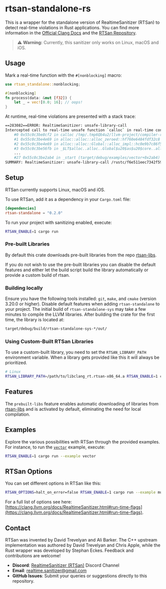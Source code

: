 # rtsan-standalone-rs

This is a wrapper for the standalone version of RealtimeSanitizer (RTSan) to detect real-time violations in Rust applications.
You can find more information in the [Official Clang Docs](https://clang.llvm.org/docs/RealtimeSanitizer.html)
and the [RTSan Repository](https://github.com/realtime-sanitizer/rtsan).

> ⚠️ **Warning:** Currently, this sanitizer only works on Linux, macOS and iOS.

## Usage

Mark a real-time function with the `#[nonblocking]` macro:

```rust
use rtsan_standalone::nonblocking;

#[nonblocking]
fn process(data: &mut [f32]) {
    let _ = vec![0.0; 16]; // oops!
}
```

At runtime, real-time violations are presented with a stack trace:

```bash
==283082==ERROR: RealtimeSanitizer: unsafe-library-call
Intercepted call to real-time unsafe function `calloc` in real-time context!
    #0 0x55c0c3be8cf2 in calloc /tmp/.tmp6Qb4u2/llvm-project/compiler-rt/lib/rtsan/rtsan_interceptors_posix.cpp:470:34
    #1 0x55c0c3be4e69 in alloc::alloc::alloc_zeroed::hf760e6484fdf32c8 /rustc/f6e511eec7342f59a25f7c0534f1dbea00d01b14/library/alloc/src/alloc.rs:170:14
    #2 0x55c0c3be4e69 in alloc::alloc::Global::alloc_impl::hc0e9b7c86f5cad5c /rustc/f6e511eec7342f59a25f7c0534f1dbea00d01b14/library/alloc/src/alloc.rs:181:43
    #3 0x55c0c3be56fb in _$LT$alloc..alloc..Global$u20$as$u20$core..alloc..Allocator$GT$::allocate_zeroed::h8f75ff921b519af6 /rustc/f6e511eec7342f59a25f7c0534f1dbea00d01b14/library/alloc/src/alloc.rs:246:9
    ...
    #27 0x55c0c3be2ab4 in _start (target/debug/examples/vector+0x2ab4) (BuildId: adb992a7e560cd00ef533c9333d3c033fb4a7c42)
SUMMARY: RealtimeSanitizer: unsafe-library-call /rustc/f6e511eec7342f59a25f7c0534f1dbea00d01b14/library/alloc/src/alloc.rs:170:14 in alloc::alloc::alloc_zeroed::hf760e6484fdf32c8
```

## Setup

RTSan currently supports Linux, macOS and iOS.

To use RTSan, add it as a dependency in your `Cargo.toml` file:

```toml
[dependencies]
rtsan-standalone = "0.2.0"
```

To run your project with sanitizing enabled, execute:

```sh
RTSAN_ENABLE=1 cargo run
```

### Pre-built Libraries

By default this crate downloads pre-built libraries from the repo [rtsan-libs](https://github.com/realtime-sanitizer/rtsan-libs).

If you do not wish to use the pre-built libraries you can disable the default features and either let the build script build the library automatically
or provide a custom build of rtsan.

### Building locally

Ensure you have the following tools installed: `git`, `make`, and `cmake` (version 3.20.0 or higher).
Disable default features when adding `rtsan-standalone` to your project.
The initial build of `rtsan-standalone-sys` may take a few minutes to compile the LLVM
libraries. After building the crate for the first time, the library is located at:

```sh
target/debug/build/rtsan-standalone-sys-*/out/
```

### Using Custom-Built RTSan Libraries

To use a custom-built library, you need to set the `RTSAN_LIBRARY_PATH` environment variable.
When a library gets provided like this it will always be prioritized.

```sh
# Linux
RTSAN_LIBRARY_PATH=/path/to/libclang_rt.rtsan-x86_64.a RTSAN_ENABLE=1 cargo run
```

## Features

The `prebuilt-libs` feature enables automatic downloading of libraries from [rtsan-libs](https://github.com/realtime-sanitizer/rtsan-libs) and is activated by default, eliminating the need for local compilation.

## Examples

Explore the various possibilities with RTSan through the provided examples. For
instance, to run the [`vector`](examples/vector.rs) example, execute:

```sh
RTSAN_ENABLE=1 cargo run --example vector
```

## RTSan Options

You can set different options in RTSan like this:

```sh
RTSAN_OPTIONS=halt_on_error=false RTSAN_ENABLE=1 cargo run --example mutex
```

For a full list of options see here: [https://clang.llvm.org/docs/RealtimeSanitizer.html#run-time-flags](https://clang.llvm.org/docs/RealtimeSanitizer.html#run-time-flags).

## Contact

RTSan was invented by David Trevelyan and Ali Barker. The C++ upstream
implementation was authored by David Trevelyan and Chris Apple, while the Rust
wrapper was developed by Stephan Eckes. Feedback and contributions are welcome!

- **Discord**: [RealtimeSanitizer (RTSan)](https://discord.com/invite/DZqjbmSZzZ) Discord Channel
- **Email**: [realtime.sanitizer@gmail.com](mailto:realtime.sanitizer@gmail.com)
- **GitHub Issues**: Submit your queries or suggestions directly to this
  repository.
